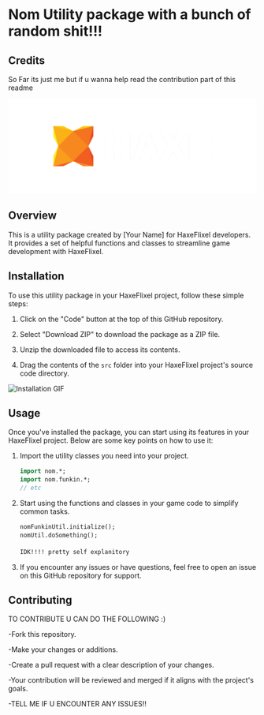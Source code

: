 # Nom Utility package with a bunch of random shit!!!

## Credits

So Far its just me but if u wanna help read the contribution part of this readme

![Haxe Logo](images/haxe-logo-large.png)

## Overview

This is a utility package created by [Your Name] for HaxeFlixel developers. It provides a set of helpful functions and classes to streamline game development with HaxeFlixel.

## Installation

To use this utility package in your HaxeFlixel project, follow these simple steps:

1. Click on the "Code" button at the top of this GitHub repository.

2. Select "Download ZIP" to download the package as a ZIP file.

3. Unzip the downloaded file to access its contents.

4. Drag the contents of the `src` folder into your HaxeFlixel project's source code directory.

![Installation GIF](images/installation.gif)

## Usage

Once you've installed the package, you can start using its features in your HaxeFlixel project. Below are some key points on how to use it:

1. Import the utility classes you need into your project.

   ```haxe
   import nom.*;
   import nom.funkin.*; 
   // etc
   ```	
2. Start using the functions and classes in your game code to simplify common tasks.
   ```haxe
   nomFunkinUtil.initialize();
   nomUtil.doSomething();

   IDK!!!! pretty self explanitory
   ```	
3. If you encounter any issues or have questions, feel free to open an issue on this GitHub repository for support.

## Contributing

TO CONTRIBUTE U CAN DO THE FOLLOWING :)

-Fork this repository.

-Make your changes or additions.

-Create a pull request with a clear description of your changes.

-Your contribution will be reviewed and merged if it aligns with the project's goals.

-TELL ME IF U ENCOUNTER ANY ISSUES!!